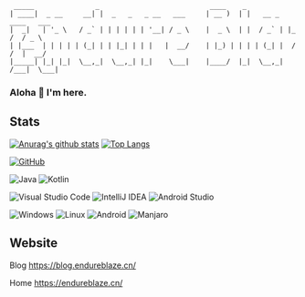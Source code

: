 ```plain
 _____               _                           ____    _
| ____|  _ __     __| |  _   _   _ __   ___     | __ )  | |   __ _   ____   ___
|  _|   | '_ \   / _` | | | | | | '__| / _ \    |  _ \  | |  / _` | |_  /  / _ \
| |___  | | | | | (_| | | |_| | | |   |  __/    | |_) | | | | (_| |  / /  |  __/
|_____| |_| |_|  \__,_|  \__,_| |_|    \___|    |____/  |_|  \__,_| /___|  \___|
```

### Aloha 👋 I'm here.

## Stats

[![Anurag's github stats](https://github-readme-stats.vercel.app/api?username=endureblaze&count_private=true&show_icons=true&theme=gruvbox)](https://github.com/anuraghazra/github-readme-stats) [![Top Langs](https://github-readme-stats.vercel.app/api/top-langs/?username=endureblaze&count_private=true&show_icons=true&layout=compact&theme=gruvbox&hide=html)](https://github.com/anuraghazra/github-readme-stats)


[![GitHub](https://img.shields.io/badge/dynamic/json?logo=github&label=GitHub+Followers&labelColor=282c34&color=181717&query=%24.data.totalSubs&url=https%3A%2F%2Fapi.spencerwoo.com%2Fsubstats%2F%3Fsource%3Dgithub%26queryKey%3DEndureBlaze&longCache=true&style=for-the-badge)](https://github.com/EndureBlaze?tab=followers)

![Java](https://img.shields.io/badge/Java-007396?style=for-the-badge&logo=Java)
![Kotlin](https://img.shields.io/badge/Kotlin-0095D5?style=for-the-badge&logo=Kotlin&logoColor=white)

![Visual Studio Code](https://img.shields.io/badge/Visual%20Studio%20Code-007ACC?style=for-the-badge&logo=Visual+Studio+Code)
![IntelliJ IDEA](https://img.shields.io/badge/IntelliJ%20IDEA-000000?style=for-the-badge&logo=IntelliJ-IDEA)
![Android Studio](https://img.shields.io/badge/Android%20Studio-3DDC84?style=for-the-badge&logo=Android-Studio&logoColor=white)

![Windows](https://img.shields.io/badge/Windows-0078D6?style=for-the-badge&logo=Windows)
![Linux](https://img.shields.io/badge/Linux-000000?style=for-the-badge&logo=Linux&logoColor=white)
![Android](https://img.shields.io/badge/Android-3DDC84?style=for-the-badge&logo=Android&logoColor=white)
![Manjaro](https://img.shields.io/badge/Manjaro-35BF5C?style=for-the-badge&logo=Manjaro&logoColor=white)

## Website

Blog <https://blog.endureblaze.cn/>

Home <https://endureblaze.cn/>
